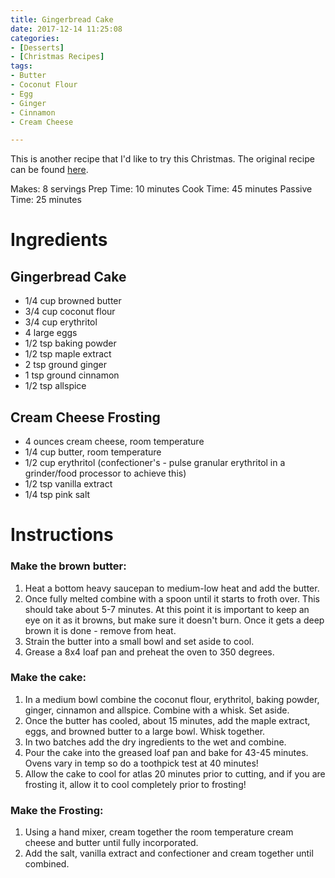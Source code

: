 ```yaml
---
title: Gingerbread Cake
date: 2017-12-14 11:25:08
categories:
- [Desserts]
- [Christmas Recipes]
tags:
- Butter
- Coconut Flour
- Egg
- Ginger
- Cinnamon
- Cream Cheese

---
```


This is another recipe that I'd like to try this Christmas. The original recipe can be found [here](https://www.ketoconnect.net/recipe/keto-gingerbread/). 

<!--more-->

Makes: 8 servings
Prep Time: 10 minutes
Cook Time: 45 minutes
Passive Time: 25 minutes

# Ingredients
## Gingerbread Cake
- 1/4 cup browned butter 
- 3/4 cup coconut flour 
- 3/4 cup erythritol 
- 4 large eggs
- 1/2 tsp baking powder 
- 1/2 tsp maple extract 
- 2 tsp ground ginger 
- 1 tsp ground cinnamon
- 1/2 tsp  allspice

## Cream Cheese Frosting
- 4 ounces cream cheese, room temperature
- 1/4 cup butter, room temperature 
- 1/2 cup erythritol (confectioner's - pulse granular erythritol in a grinder/food processor to achieve this) 
- 1/2 tsp vanilla extract
- 1/4 tsp pink salt 

# Instructions
### Make the brown butter: 
1. Heat a bottom heavy saucepan to medium-low heat and add the butter.
2. Once fully melted combine with a spoon until it starts to froth over. This should take about 5-7 minutes. At this point it is important to keep an eye on it as it browns, but make sure it doesn't burn. Once it gets a deep brown it is done - remove from heat.
3. Strain the butter into a small bowl and set aside to cool.
4. Grease a 8x4 loaf pan and preheat the oven to 350 degrees.

### Make the cake: 
1. In a medium bowl combine the coconut flour, erythritol, baking powder, ginger, cinnamon and allspice. Combine with a whisk. Set aside.
2. Once the butter has cooled, about 15 minutes, add the maple extract, eggs, and browned butter to a large bowl. Whisk together.
3. In two batches add the dry ingredients to the wet and combine.
4. Pour the cake into the greased loaf pan and bake for 43-45 minutes. Ovens vary in temp so do a toothpick test at 40 minutes!
5. Allow the cake to cool for atlas 20 minutes prior to cutting, and if you are frosting it, allow it to cool completely prior to frosting!

### Make the Frosting: 
1. Using a hand mixer, cream together the room temperature cream cheese and butter until fully incorporated.
2. Add the salt, vanilla extract and confectioner and cream together until combined.

